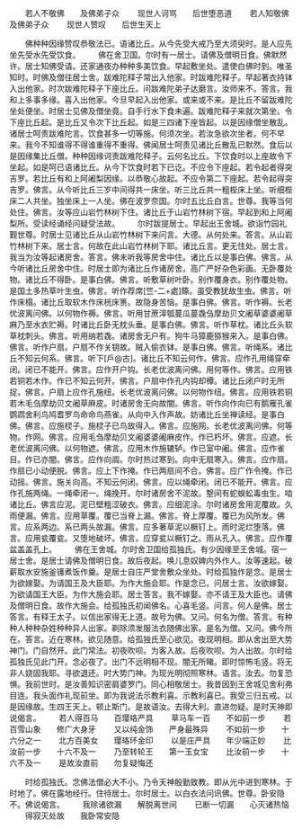 <!-- { "loadSidebar": true } -->
　　若人不敬佛　　及佛弟子众
　　现世人诃骂　　后世堕恶道
　　若人知敬佛　　及佛弟子众
　　现世人赞叹　　后世生天上

　　佛种种因缘赞叹恭敬法已。语诸比丘。从今先受大戒乃至大须臾时。是人应先坐先受水先受饮食。
　　佛在舍卫国。尔时有一居士。请佛及僧明日食。佛默然许。居士知佛受请。还家通夜办种种多美饮食。早起敷坐处。遣使白佛时到。唯圣知时。时佛及僧往居士舍。跋难陀释子常出入他家。时跋难陀释子。早起著衣持钵入出他家。时次跋难陀释子下座比丘。问跋难陀弟子达磨言。汝师来不。答言。我和上多事多缘。喜入出他家。今旦早起入出他家。或来或不来。是比丘不留跋难陀坐处便坐。时居士见佛及僧坐竟。自手行水下食未遍。跋难陀释子来就次第坐。令下座比丘起。是比丘又令次下比丘起。如是三四诸下座皆起。以是因缘僧坐散乱。诸居士呵责跋难陀言。饮食甚多一切等施。何须次坐。若汝急欲次坐者。何不早来。我今不知谁得不得谁重得不重得。佛闻居士呵责见诸比丘散乱已默然。食后以是因缘集比丘僧。种种因缘诃责跋难陀释子。云何名比丘。下饮食时以上座故令下坐起。如是呵已语诸比丘。从今下饮食时若下已讫。不应令下座起。若令起者得突吉罗。若比丘有和上阿阇梨因缘。以恭敬心故起。不应令第二下座起。若令起得突吉罗。佛言。从今听比丘三岁中间得共一床坐。听三比丘共一粗梐床上坐。听细梐床二人共坐。独坐床上一人坐。佛在波罗奈国。尔时五比丘白言。世尊。我等当何处住。佛言。汝等应山岩竹林树下住。诸比丘于山岩竹林树下宿。早起到和上阿阇梨所。受读经诵经问疑受法故。
　　尔时跋提居士。早起出王舍城。欲诣竹园礼觐世尊。时居士见诸比丘从山岩竹林树下来问言。大德。从何处来。答言。从山岩竹林树下来。居士言。何故在此山岩竹林树下耶。诸比丘言。更无住处。居士言。我当为汝等起诸房舍。答言。佛未听我等房舍中住。诸比丘以是事白佛。佛言。从今听诸比丘房舍中住。时居士即为诸比丘作诸房舍。高广严好杂色彩画。无卧覆处物。诸比丘不得卧。是事白佛。佛言。听敷草树叶卧。别作覆身衣。别作覆处物。是国土多热草叶生虫。佛言。听作荐席[竺-二+處]篨。虽受教犹故生虫。佛言。听作床榻。诸比丘取软木作床桄床箦。故隐身苦恼。是事白佛。佛言。听作褥。长老优波离问佛。以何物作褥。佛言。听用甘蔗滓瓠蔓瓜蔓毳刍摩劫贝文阇草婆婆阇草麻乃至水衣贮褥。时诸比丘卧无枕头垂。是事白佛。佛言。听作草枕。诸比丘头软草枕刺头。佛言。听用纳若毳。诸房舍无户有。狗牛马獐鹿猕猴来入。是事白佛。佛言。听作户扇。户扇不作关钥故。贼入偷衣钵。是事白佛。佛言。听绳系。诸比丘不知云何系。佛言。听下[戶@古]。诸比丘不知云何作。佛言。应作孔用绳穿牵闭。闭已不能开。佛言。应作开户钩。长老优波离问佛。用何等作。佛言。应用铁若铜若木作。作已不知云何开。佛言。户扇中作孔内钩却橝。诸比丘闭户时无所捉。佛言。户扇上应作孔施纽。长老优波离问佛。以何物作纽。佛言。应用铁若铜若木毛刍摩劫贝文阇草麻皮。时诸房舍无向故闇。佛言。听作向作向已有鹅雁孔雀鹦鹉舍利鸟鸠耆罗鸟命命鸟燕雀。从向中入作声故。妨诸比丘坐禅读经。是事白佛。佛言。应施棂子。施棂子已鸟故得入。佛言。应施网。长老优波离问佛。何等物。作网。佛言。应用毛刍摩劫贝文阇婆婆阇麻皮作。作已朽坏。佛言。应遮。长老优波离问佛。以何物遮。佛言。应用木作施辘轳。作已室中阇。佛言。应作雀目。作已亦闇。佛言。应作向阘。尔时热过寒到。向中无扇寒入。佛言。应作扇。作扇已小动便脱。佛言。应上下作掩。作已两扇间不合。佛言。应广作令掩。作已动摇。佛言。施关向高。不知云何闭。佛言。应以绳牵闭。闭已不能开。佛言。应作孔施两绳。一绳牵闭一。绳挽开。尔时诸房舍不泥故。墼间有蛇蜈蚣毒虫生。啮诸比丘。佛言应泥。泥已壁粗涩破衣。佛言。应细泥涂。尔时诸房舍用泥覆故。久雨便漏。佛言。应用草覆。覆已当脊上漏。佛言。脊上厚覆。覆已为风所发。佛言。应系两边。系已两头故漏。佛言。应多著草泥以橛钉上。雨时泥烂堕落。佛言。应用瓫覆瓫。又堕地破坏。佛言。应穿瓫以橛钉之。雨从孔入。佛言。应作覆盆盖盖孔上。
　　佛在王舍城。尔时舍卫国给孤独氏。有少因缘至王舍城。宿一居士舍。是居士请佛及僧明日食。故后夜起。唤儿息奴婢内外作人。汝等速起。破薪取水安施釜镬煮饭作羹。是居士自庄严堂舍敷众坐处。时给孤独作是念。是居士为欲嫁娶。为请国王及大臣耶。为作大施会耶。作是念已。问居士言。汝欲嫁娶。为欲请国王大臣。为作大施会耶。居士答言。我不嫁娶。亦不请王及大臣也。请佛及僧明日食。故作大施会。给孤独氏初闻佛名。心喜毛竖。问言。何人是佛。居士答言。有释王太子。以信出家得无上道。故号为佛。又问。何名为僧。答言。有种种人种种杂姓种种异人出家。剃除须发服法衣随佛出家。是名为僧。又问。佛今所在。答言。近在寒林。欲见随意。给孤独氏至心欲见。夜现明相。即从舍出至大势神门。门自然开。此门常法。初夜吹呗。为客入故。后夜吹呗。为人出故。尔时给孤独氏见此门开。念必夜了。出门不远明相不现。闇无所睹。即时惊怖毛竖。将无非人娆固我耶。寻欲退还。时大势门神。为现光明彻照寒林。语言。汝去。勿复恐惧。我前世时。是汝善知识密肩婆罗门。同心相敬居士。我昔因到王舍城见舍利弗目连。我头面作礼现前坐。即为我说法示教利喜。示教利喜已。我受三归五戒。以是因缘故。生四王天上。顿止斯门。是故语汝。去得大利。直进勿疑。是时天神即说偈言。
　　若人得百马　　百璎珞严具
　　草马车一百　　不如前一步
　　若百雪山象　　修广大身牙
　　又以纯金饰　　严身最殊异
　　不如前一步　　十六分之一
　　北方百美女　　璎珞环金印
　　以是庄严具　　年少端正妙
　　比汝前一步　　十六不及一
　　乃至转轮王　　第一玉女宝
　　比汝前一步　　十六不及一
　　是故汝直前　　勿复疑悔还

　　时给孤独氏。念佛法僧必大不小。乃令天神殷勤致教。即从光中进到寒林。于时地了。佛在露地经行。住待居士。尔时居士。以白衣法问讯佛。世尊。卧安隐不。佛说偈言。
　　我除诸欲漏　　解脱离世间
　　已断一切漏　　心灭诸热恼
　　得寂灭处故　　我卧常安隐

